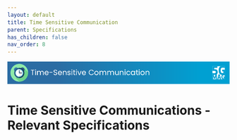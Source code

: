 ```yaml
---
layout: default
title: Time Sensitive Communication
parent: Specifications
has_children: false
nav_order: 8
---
```


<img src="../assets/images/Banner_TSC.png" /> 

# Time Sensitive Communications - Relevant Specifications
